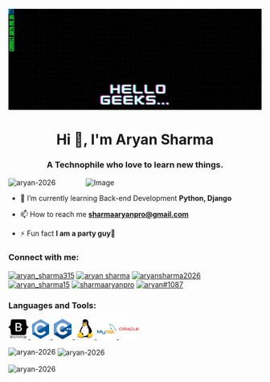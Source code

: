 ![logo](https://github.com/aryan-2026/aryan-2026/blob/main/Neon%20Glitch%20Twitch%20Banner%20.gif)
<h1 align="center">Hi 👋, I'm Aryan Sharma</h1>
<h3 align="center">A Technophile who love to learn new things.</h3>

<image src="https://media4.giphy.com/media/CuuSHzuc0O166MRfjt/giphy.gif?cid=ecf05e47it023iw8n20hxj7q8ckicqqnfl8p7s7xz0zcnfgh&ep=v1_gifs_search&rid=giphy.gif&ct=g" alt="Image" align="right" width="350"> 

<p align="left"> <img src="https://komarev.com/ghpvc/?username=aryan-2026&label=Profile%20views&color=0e75b6&style=flat" alt="aryan-2026" /> </p>

- 🌱 I’m currently learning Back-end Development **Python, Django**

- 📫 How to reach me **sharmaaryanpro@gmail.com**

- ⚡ Fun fact **I am a party guy🥳**

<h3 align="left">Connect with me:</h3>
<p align="left">
<a href="https://twitter.com/aryan_sharma315" target="blank"><img align="center" src="https://raw.githubusercontent.com/rahuldkjain/github-profile-readme-generator/master/src/images/icons/Social/twitter.svg" alt="aryan_sharma315" height="30" width="40" /></a>
<a href="https://linkedin.com/in/aryan sharma" target="blank"><img align="center" src="https://raw.githubusercontent.com/rahuldkjain/github-profile-readme-generator/master/src/images/icons/Social/linked-in-alt.svg" alt="aryan sharma" height="30" width="40" /></a>
<a href="https://instagram.com/aryansharma2026" target="blank"><img align="center" src="https://raw.githubusercontent.com/rahuldkjain/github-profile-readme-generator/master/src/images/icons/Social/instagram.svg" alt="aryansharma2026" height="30" width="40" /></a>
<a href="https://www.codechef.com/users/aryan_sharma15" target="blank"><img align="center" src="https://cdn.jsdelivr.net/npm/simple-icons@3.1.0/icons/codechef.svg" alt="aryan_sharma15" height="30" width="40" /></a>
<a href="https://www.hackerrank.com/sharmaaryanpro" target="blank"><img align="center" src="https://raw.githubusercontent.com/rahuldkjain/github-profile-readme-generator/master/src/images/icons/Social/hackerrank.svg" alt="sharmaaryanpro" height="30" width="40" /></a>
<a href="https://discord.gg/aryan#1087" target="blank"><img align="center" src="https://raw.githubusercontent.com/rahuldkjain/github-profile-readme-generator/master/src/images/icons/Social/discord.svg" alt="aryan#1087" height="30" width="40" /></a>
</p>

<h3 align="left">Languages and Tools:</h3>
<p align="left"> <a href="https://getbootstrap.com" target="_blank" rel="noreferrer"> <img src="https://raw.githubusercontent.com/devicons/devicon/master/icons/bootstrap/bootstrap-plain-wordmark.svg" alt="bootstrap" width="40" height="40"/> </a> <a href="https://www.cprogramming.com/" target="_blank" rel="noreferrer"> <img src="https://raw.githubusercontent.com/devicons/devicon/master/icons/c/c-original.svg" alt="c" width="40" height="40"/> </a> <a href="https://www.w3schools.com/cpp/" target="_blank" rel="noreferrer"> <img src="https://raw.githubusercontent.com/devicons/devicon/master/icons/cplusplus/cplusplus-original.svg" alt="cplusplus" width="40" height="40"/> </a> <a href="https://www.linux.org/" target="_blank" rel="noreferrer"> <img src="https://raw.githubusercontent.com/devicons/devicon/master/icons/linux/linux-original.svg" alt="linux" width="40" height="40"/> </a> <a href="https://www.mysql.com/" target="_blank" rel="noreferrer"> <img src="https://raw.githubusercontent.com/devicons/devicon/master/icons/mysql/mysql-original-wordmark.svg" alt="mysql" width="40" height="40"/> </a> <a href="https://www.oracle.com/" target="_blank" rel="noreferrer"> <img src="https://raw.githubusercontent.com/devicons/devicon/master/icons/oracle/oracle-original.svg" alt="oracle" width="40" height="40"/> </a> </p>

<p><img align="left" src="https://github-readme-stats.vercel.app/api/top-langs?username=aryan-2026&show_icons=true&locale=en&layout=compact" alt="aryan-2026" /></p>

<p>&nbsp;<img align="center" src="https://github-readme-stats.vercel.app/api?username=aryan-2026&show_icons=true&locale=en" alt="aryan-2026" /></p>

<p><img align="center" src="https://github-readme-streak-stats.herokuapp.com/?user=aryan-2026&" alt="aryan-2026" /></p>
